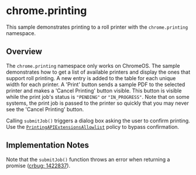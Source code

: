 # chrome.printing

This sample demonstrates printing to a roll printer with the `chrome.printing` namespace.

## Overview

The `chrome.printing` namespace only works on ChromeOS. The sample demonstrates how to get a list of available printers and display the ones that support roll printing. A new entry is added to the table for each unique width for each printer.  A 'Print' button sends a sample PDF to the selected printer and makes a 'Cancel Printing' button visible. This button is visible while the print job's status is `"PENDING"` or `"IN_PROGRESS"`. Note that on some systems, the print job is passed to the printer so quickly that you may never see the 'Cancel Printing' button.

Calling `submitJob()` triggers a dialog box asking the user to confirm printing. Use the [`PrintingAPIExtensionsAllowlist`](https://chromeenterprise.google/policies/#PrintingAPIExtensionsAllowlist") policy to bypass confirmation.

## Implementation Notes

Note that the `submitJob()` function throws an error when returning a promise ([crbug: 1422837](https://bugs.chromium.org/p/chromium/issues/detail?id=1422837)).
